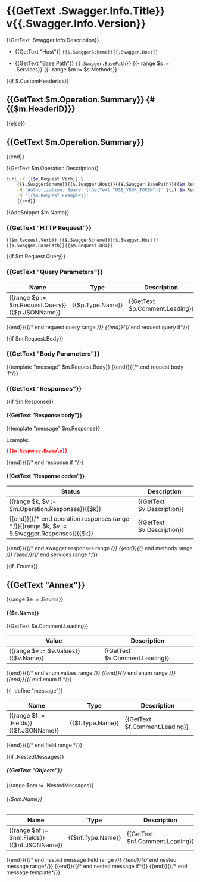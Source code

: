 # {{GetText .Swagger.Info.Title}} v{{.Swagger.Info.Version}}

{{GetText .Swagger.Info.Description}}

* {{GetText "Host"}} `{{$.SwaggerScheme}}{{.Swagger.Host}}`

* {{GetText "Base Path"}} `{{.Swagger.BasePath}}`
{{- range $s := .Services}}
{{- range $m := $s.Methods}}

{{if $.CustomHeaderIds}}
## {{GetText $m.Operation.Summary}} {#{{$m.HeaderID}}}
{{else}}
## {{GetText $m.Operation.Summary}}
{{end}}

{{GetText $m.Operation.Description}}

```sh
curl -X {{$m.Request.Verb}} \
	{{$.SwaggerScheme}}{{$.Swagger.Host}}{{$.Swagger.BasePath}}{{$m.Request.URI}} \
	-H 'Authorization: Bearer {{GetText "USE_YOUR_TOKEN"}}' {{if $m.Request.Example}}\
	-d '{{$m.Request.Example}}'
	{{end}}
```

{{AddSnippet $m.Name}}

### {{GetText "HTTP Request"}}

`{{$m.Request.Verb}} {{$.SwaggerScheme}}{{$.Swagger.Host}}{{$.Swagger.BasePath}}{{$m.Request.URI}}`

{{if $m.Request.Query}}

### {{GetText "Query Parameters"}}

Name | Type | Description
---- | ---- | -----------
{{range $p := $m.Request.Query}}{{$p.JSONName}} | {{$p.Type.Name}} |{{GetText $p.Comment.Leading}}
{{end}}{{/* end request query range */}}
{{end}}{{/* end request query if*/}}

{{if $m.Request.Body}}
### {{GetText "Body Parameters"}}
{{template "message" $m.Request.Body}}
{{end}}{{/* end request body if*/}}

### {{GetText "Responses"}}

{{if $m.Response}}
#### {{GetText "Response body"}}
{{template "message" $m.Response}}

Example:

```json
{{$m.Response.Example}}
```
{{end}}{{/* end response if */}}

#### {{GetText "Response codes"}}
Status | Description
------ | -----------
{{range $k, $v := $m.Operation.Responses}}{{$k}} | {{GetText $v.Description}}
{{end}}{{/* end operation responses range */}}{{range $k, $v := $.Swagger.Responses}}{{$k}} | {{GetText $v.Description}}
{{end}}{{/* end swagger responses range */}}
{{end}}{{/* end methods range */}}
{{end}}{{/* end services range */}}

{{if .Enums}}
## {{GetText "Annex"}}

{{range $e := .Enums}}
#### {{$e.Name}}

{{GetText $e.Comment.Leading}}

Value | Description
----- | -----------
{{range $v := $e.Values}}{{$v.Name}} | {{GetText $v.Comment.Leading}}
{{end}}{{/* end enum values range */}}
{{end}}{{/* end enum range */}}
{{end}}{{/* end enum if */}}

{{- define "message"}}

Name | Type | Description
---- | ---- | -----------
{{range $f := .Fields}}{{$f.JSONName}} | {{$f.Type.Name}} | {{GetText $f.Comment.Leading}}
{{end}}{{/* end field range */}}

{{if .NestedMessages}}
##### {{GetText "Objects"}}

{{range $nm := .NestedMessages}}
###### {{$nm.Name}}

Name | Type | Description
---- | ---- | -----------
{{range $nf := $nm.Fields}}{{$nf.JSONName}} | {{$nf.Type.Name}} | {{GetText $nf.Comment.Leading}}
{{end}}{{/* end nested message field range */}}
{{end}}{{/* end nested message range*/}}
{{end}}{{/* end nested message if*/}}
{{end}}{{/* end message template*/}}
